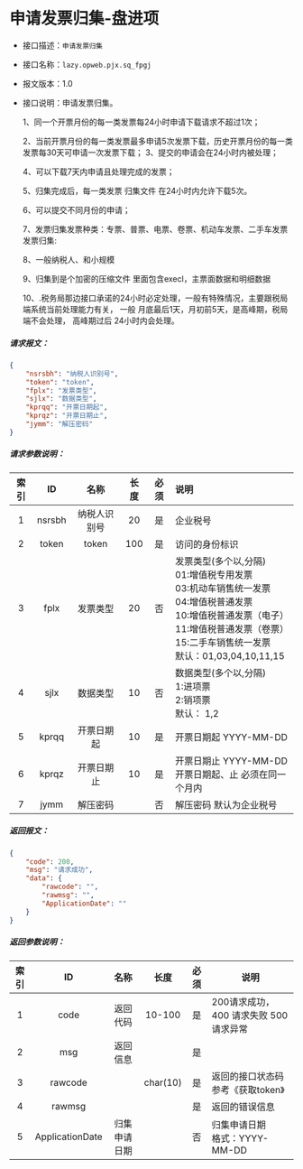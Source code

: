 # 申请发票归集-盘进项

- 接口描述：`申请发票归集`

- 接口名称：`lazy.opweb.pjx.sq_fpgj`

- 报文版本：1.0

- 接口说明：申请发票归集。

  1、同一个开票月份的每一类发票每24小时申请下载请求不超过1次；

  2、当前开票月份的每一类发票最多申请5次发票下载，历史开票月份的每一类发票每30天可申请一次发票下载；
  3、提交的申请会在24小时内被处理；

  4、可以下载7天内申请且处理完成的发票；

  5、归集完成后，每一类发票 归集文件 在24小时内允许下载5次。

  6、可以提交不同月份的申请； 

  7、发票归集发票种类：专票、普票、电票、卷票、机动车发票、二手车发票发票归集: 

  8、一般纳税人、和小规模

  9、归集到是个加密的压缩文件   里面包含execl，主票面数据和明细数据

  10、.税务局那边接口承诺的24小时必定处理，一般有特殊情况，主要跟税局端系统当前处理能力有关， 一般 月底最后1天，月初前5天，是高峰期，税局端不会处理， 高峰期过后 24小时内会处理。

##### 请求报文：

```json
{
	"nsrsbh": "纳税人识别号",
	"token": "token",
	"fplx": "发票类型",
	"sjlx": "数据类型",
	"kprqq": "开票日期起",
	"kprqz": "开票日期止",
	"jymm": "解压密码"
}
```

#####  请求参数说明：

| 索引 |   ID   |     名称     | 长度 | 必须 | 说明                                                         |
| :--: | :----: | :----------: | :--: | :--: | :----------------------------------------------------------- |
|  1   | nsrsbh | 纳税人识别号 |  20  |  是  | 企业税号                                                     |
|  2   | token  |    token     | 100  |  是  | 访问的身份标识                                               |
|  3   |  fplx  |   发票类型   |  20  |  否  | 发票类型(多个以,分隔)  <br/>01:增值税专用发票<br/>03:机动车销售统一发票 <br/>04:增值税普通发票  <br/>10:增值税普通发票（电子）<br/>11:增值税普通发票（卷票）<br/>15:二手车销售统一发票<br/>默认：01,03,04,10,11,15 |
|  4   |  sjlx  |   数据类型   |  10  |  否  | 数据类型(多个以,分隔) <br/>1:进项票<br/>2:销项票 <br/>默认： 1,2 |
|  5   | kprqq  |  开票日期起  |  10  |  是  | 开票日期起 YYYY-MM-DD                                        |
|  6   | kprqz  |  开票日期止  |  10  |  是  | 开票日期止 YYYY-MM-DD<br/>开票日期起、止 必须在同一个月内    |
|  7   |  jymm  |   解压密码   |      |  否  | 解压密码 默认为企业税号                                      |

##### 返回报文：

```json
{
	"code": 200,
	"msg": "请求成功",
	"data": {
		"rawcode": "",
		"rawmsg": "",
		"ApplicationDate": ""
	}
}
```

#####  返回参数说明：


| 索引 |        ID        |    名称    |   长度   | 必须 | 说明                                                         |
| :--: | :--------------: | :--------: | :------: | :--: | ------------------------------------------------------------ |
|  1   |       code       |  返回代码  |  10-100  |  是  | 200请求成功，400 请求失败 500 请求异常                       |
|  2   |       msg        |  返回信息  |          |  是  |                                                              |
|  3  |     rawcode      |            | char(10) |  是  | 返回的接口状态码  参考《获取token》                        |
|  4  |      rawmsg      |    |          |  是  | 返回的错误信息                                |
|  5  | ApplicationDate | 归集申请日期 |          |  否  | 归集申请日期<br/>格式：YYYY-MM-DD       |
